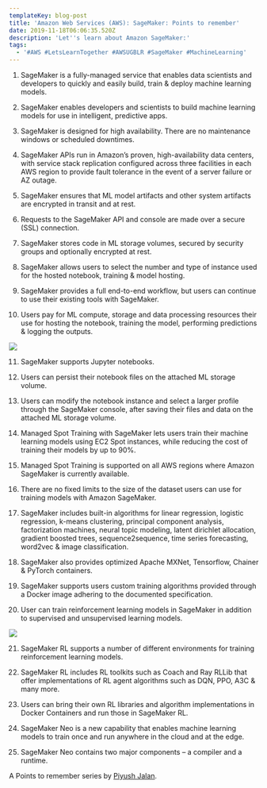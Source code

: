```yaml
---
templateKey: blog-post
title: 'Amazon Web Services (AWS): SageMaker: Points to remember'
date: 2019-11-18T06:06:35.520Z
description: 'Let''s learn about Amazon SageMaker:'
tags:
  - '#AWS #LetsLearnTogether #AWSUGBLR #SageMaker #MachineLearning'
---
```

1. SageMaker is a fully-managed service that enables data scientists and developers to quickly and easily build, train & deploy machine learning models.

2. SageMaker enables developers and scientists to build machine learning models for use in intelligent, predictive apps.

3. SageMaker is designed for high availability. There are no maintenance windows or scheduled downtimes.

4. SageMaker APIs run in Amazon’s proven, high-availability data centers, with service stack replication configured across three facilities in each AWS region to provide fault tolerance in the event of a server failure or AZ outage.

5. SageMaker ensures that ML model artifacts and other system artifacts are encrypted in transit and at rest.

6. Requests to the SageMaker API and console are made over a secure (SSL) connection.

7. SageMaker stores code in ML storage volumes, secured by security groups and optionally encrypted at rest.

8. SageMaker allows users to select the number and type of instance used for the hosted notebook, training & model hosting.

9. SageMaker provides a full end-to-end workflow, but users can continue to use their existing tools with SageMaker.

10. Users pay for ML compute, storage and data processing resources their use for hosting the notebook, training the model, performing predictions & logging the outputs.

![](/img/screenshot-790-.png)

11. SageMaker supports Jupyter notebooks.

12. Users can persist their notebook files on the attached ML storage volume.

13. Users can modify the notebook instance and select a larger profile through the SageMaker console, after saving their files and data on the attached ML storage volume.

14. Managed Spot Training with SageMaker lets users train their machine learning models using EC2 Spot instances, while reducing the cost of training their models by up to 90%.

15. Managed Spot Training is supported on all AWS regions where Amazon SageMaker is currently available.

16. There are no fixed limits to the size of the dataset users can use for training models with Amazon SageMaker.

17. SageMaker includes built-in algorithms for linear regression, logistic regression, k-means clustering, principal component analysis, factorization machines, neural topic modeling, latent dirichlet allocation, gradient boosted trees, sequence2sequence, time series forecasting, word2vec & image classification.

18. SageMaker also provides optimized Apache MXNet, Tensorflow, Chainer & PyTorch containers.

19. SageMaker supports users custom training algorithms provided through a Docker image adhering to the documented specification.

20. User can train reinforcement learning models in SageMaker in addition to supervised and unsupervised learning models.

![](/img/screenshot-786-.png)

21. SageMaker RL supports a number of different environments for training reinforcement learning models.

22. SageMaker RL includes RL toolkits such as Coach and Ray RLLib that offer implementations of RL agent algorithms such as DQN, PPO, A3C & many more.

23. Users can bring their own RL libraries and algorithm implementations in Docker Containers and run those in SageMaker RL.

24. SageMaker Neo is a new capability that enables machine learning models to train once and run anywhere in the cloud and at the edge.

25. SageMaker Neo contains two major components – a compiler and a runtime.

A Points to remember series by [Piyush Jalan](https://www.linkedin.com/in/piyush-jalan/).
